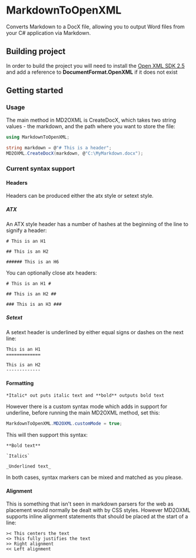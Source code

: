 # MarkdownToOpenXML

Converts Markdown to a DocX file, allowing you to output Word files from your C# application via Markdown.

## Building project

In order to build the project you will need to install the [Open XML SDK 2.5](http://www.microsoft.com/en-ca/download/details.aspx?id=30425)
and add a reference to **DocumentFormat.OpenXML** if it does not exist

## Getting started ##

### Usage ###

The main method in MD2OXML is CreateDocX, which takes two string values - the markdown, and the path where you want to store the file:

```c#
using MarkdownToOpenXML;

string markdown = @"# This is a header";
MD2OXML.CreateDocX(markdown, @"C:\MyMarkdown.docx");
```

### Current syntax support ###

#### Headers ####

Headers can be produced either the atx style or setext style.

##### ATX #####

An ATX style header has a number of hashes at the beginning of the line to signify a header:

```
# This is an H1

## This is an H2

###### This is an H6
```

You can optionally close atx headers:

```
# This is an H1 #

## This is an H2 ##

### This is an H3 ###
```

##### Setext #####

A setext header is underlined by either equal signs or dashes on the next line:

```
This is an H1
=============

This is an H2
-------------
```

#### Formatting ####

```
*Italic* out puts italic text and **bold** outputs bold text
```

However there is a custom syntax mode which adds in support for underline, before running the main MD2OXML method, set this:

```c#
MarkdownToOpenXML.MD2OXML.customMode = true;
```

This will then support this syntax:

```
**Bold text**

`Italics`

_Underlined text_
```

In both cases, syntax markers can be mixed and matched as you please.

#### Alignment ####

This is something that isn't seen in markdown parsers for the web as placement would normally be dealt with by CSS styles. However MD2OXML supports inline alignment statements that should be placed at the start of a line:

```
>< This centers the text
<> This fully justifies the text
>> Right alignment
<< Left alignment
```